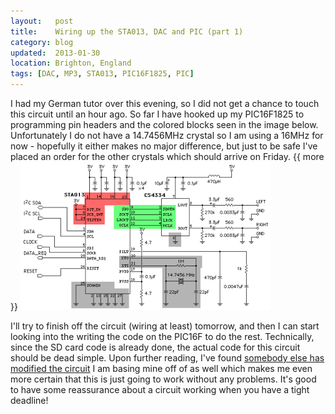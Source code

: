 ```yaml
---
layout:   post
title:    Wiring up the STA013, DAC and PIC (part 1)
category: blog
updated:  2013-01-30
location: Brighton, England
tags: [DAC, MP3, STA013, PIC16F1825, PIC]
---
```


I had my German tutor over this evening, so I did not get a chance to touch this circuit until an hour ago. So far I have hooked up my PIC16F1825 to programming pin headers and the colored blocks seen in the image below. Unfortunately I do not have a 14.7456MHz crystal so I am using a 16MHz for now - hopefully it either makes no major difference, but just to be safe I've placed an order for the other crystals which should arrive on Friday.
{{ more }}
![Circuit]

I'll try to finish off the circuit (wiring at least) tomorrow, and then I can start looking into the writing the code on the PIC16F to do the rest. Technically, since the SD card code is already done, the actual code for this circuit should be dead simple. Upon further reading, I've found [somebody else has modified the circuit](https://instruct1.cit.cornell.edu/courses/ee476/FinalProjects/s2007/cd247_maw72/cd247_maw72/index.html) I am basing mine off of as well which makes me even more certain that this is just going to work without any problems. It's good to have some reassurance about a circuit working when you have a tight deadline!


[Circuit]: /Content/blog_images/Circuit_so_far.png